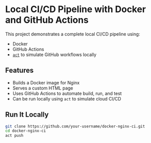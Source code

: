 #  Local CI/CD Pipeline with Docker and GitHub Actions

This project demonstrates a complete local CI/CD pipeline using:

- Docker
- GitHub Actions
- [`act`](https://github.com/nektos/act) to simulate GitHub workflows locally

## Features

- Builds a Docker image for Nginx
- Serves a custom HTML page
- Uses GitHub Actions to automate build, run, and test
- Can be run locally using `act` to simulate cloud CI/CD

## Run It Locally

```bash
git clone https://github.com/your-username/docker-nginx-ci.git
cd docker-nginx-ci
act push
